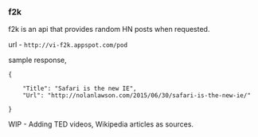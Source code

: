 ### f2k

f2k is an api that provides random HN posts when requested.

url - `http://vi-f2k.appspot.com/pod`

sample response,

```
{

    "Title": "Safari is the new IE",
    "Url": "http://nolanlawson.com/2015/06/30/safari-is-the-new-ie/"

}
```

WIP - Adding TED videos, Wikipedia articles as sources.

